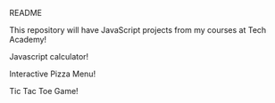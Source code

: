 README

This repository will have JavaScript projects from my courses at Tech Academy!

Javascript calculator!

Interactive Pizza Menu!

Tic Tac Toe Game!

